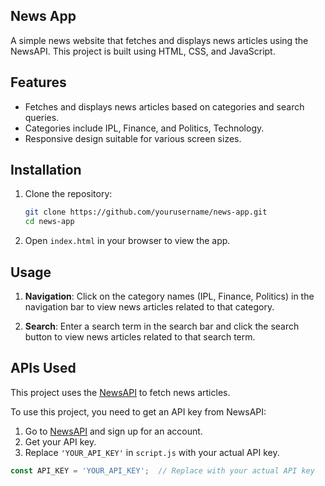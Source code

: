 ## News App

A simple news website that fetches and displays news articles using the NewsAPI. This project is built using HTML, CSS, and JavaScript.

## Features
- Fetches and displays news articles based on categories and search queries.
- Categories include IPL, Finance, and Politics, Technology.
- Responsive design suitable for various screen sizes.

## Installation

1. Clone the repository:

    ```bash
    git clone https://github.com/yourusername/news-app.git
    cd news-app
    ```

2. Open `index.html` in your browser to view the app.

## Usage

1. **Navigation**: Click on the category names (IPL, Finance, Politics) in the navigation bar to view news articles related to that category.

2. **Search**: Enter a search term in the search bar and click the search button to view news articles related to that search term.

## APIs Used
This project uses the [NewsAPI](https://newsapi.org/) to fetch news articles. 

To use this project, you need to get an API key from NewsAPI:

1. Go to [NewsAPI](https://newsapi.org/) and sign up for an account.
2. Get your API key.
3. Replace `'YOUR_API_KEY'` in `script.js` with your actual API key.

```javascript
const API_KEY = 'YOUR_API_KEY';  // Replace with your actual API key
